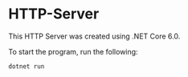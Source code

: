 ﻿# HTTP-Server

This HTTP Server was created using .NET Core 6.0.

To start the program, run the following:

    dotnet run
